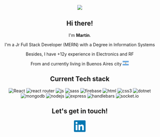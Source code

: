 <section>
	<div id="header" align="center">
		<img width="150" src="https://media.giphy.com/media/jdPMeyv9rn0hZHh8n9/giphy.gif"/>
	</div>
	<div align="center">
		<h1> Hi there! </h1>
		<p>I'm <b>Martín</b>.</p>
		<p>I'm a Jr Full Stack Developer (MERN) with a Degree in Information Systems</p>
		<p>Besides, I have +12y experience in Electronics and RF</p>
		<p>From and currently living in Buenos Aires city <img src="https://raw.githubusercontent.com/lipis/flag-icons/6ace9c47679ff2eb91cbc793fa8f922af32e3320/flags/4x3/ar.svg" width="20"/></p>
	</div>
</section>

<section>
	<div align="center">
		<h2>Current Tech stack</h2>
	</div>
	<div align="center">
		<img src="https://img.shields.io/badge/React-20232A?style=for-the-badge&logo=react&logoColor=61DAFB" title="React" alt="React" />
		<img src="https://img.shields.io/badge/React_Router-CA4245?style=for-the-badge&logo=react-router&logoColor=white" title="React router" alt="react router"/>
		<img src="https://img.shields.io/badge/JavaScript-323330?style=for-the-badge&logo=javascript&logoColor=F7DF1E" title="Javascript" alt="js" />
		<img src="https://img.shields.io/badge/Sass-CC6699?style=for-the-badge&logo=sass&logoColor=white" title="SASS" alt="sass" />
		<img src="https://img.shields.io/badge/firebase-ffca28?style=for-the-badge&logo=firebase&logoColor=black" title="Firebase" alt="firebase" />
		<img src="https://img.shields.io/badge/HTML5-E34F26?style=for-the-badge&logo=html5&logoColor=white" title="HTML5" alt="html" />
		<img src="https://img.shields.io/badge/CSS3-1572B6?style=for-the-badge&logo=css3&logoColor=white" title="CSS3" alt="css3" />
		<img src="https://img.shields.io/badge/.NET-512BD4?style=for-the-badge&logo=dotnet&logoColor=white" title="DotNet" alt="dotnet" />
		<img src="https://img.shields.io/badge/MongoDB-4EA94B?style=for-the-badge&logo=mongodb&logoColor=white" alt="mongodb" />
		<img src="https://img.shields.io/badge/Node.js-339933?style=for-the-badge&logo=nodedotjs&logoColor=white" alt="nodejs"/>
		<img src="https://img.shields.io/badge/Express.js-000000?style=for-the-badge&logo=express&logoColor=white" title="Express.js" alt="express" />
		<img src="https://img.shields.io/badge/Handlebars.js-f0772b?style=for-the-badge&logo=handlebarsdotjs&logoColor=black" title="Handlebars" alt="handlebars"/>
		<img src="https://img.shields.io/badge/Socket.io-010101?&style=for-the-badge&logo=Socket.io&logoColor=white" title="Socket.io" alt="socket.io"/>
	</div>
</section>

<section>
	<div align="center">
		<h2>Let's get in touch!</h2>
		<a href="https://www.linkedin.com/in/martinlpacheco">
			<img src="https://raw.githubusercontent.com/devicons/devicon/1119b9f84c0290e0f0b38982099a2bd027a48bf1/icons/linkedin/linkedin-original.svg" title="LinkedIn" alt="linkedin" height="40" width="40"/>
		</a>
	</div>
</section>
